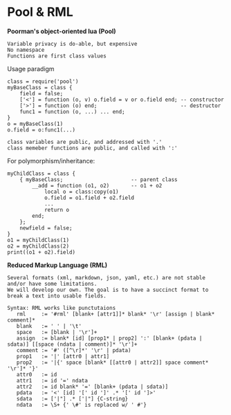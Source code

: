 # Pool & RML
**Poorman's object-oriented lua (Pool)**

    Variable privacy is do-able, but expensive
    No namespace
    Functions are first class values

Usage paradigm

    class = require('pool')
    myBaseClass = class {
        field = false;
        ['<'] = function (o, v) o.field = v or o.field end; -- constructor
        ['>'] = function (o) end;                           -- destructor
        func1 = function (o, ...) ... end;
    }
    o = myBaseClass(1)
    o.field = o:func1(...)

    class variables are public, and addressed with '.'
    class memeber functions are public, and called with ':'

For polymorphism/inheritance:

    myChildClass = class {
        { myBaseClass;                      -- parent class
            __add = function (o1, o2)       -- o1 + o2
                local o = class:copy(o1)
                o.field = o1.field + o2.field
                ...
                return o
            end;
        };
        newfield = false;
    }
    o1 = myChildClass(1)
    o2 = myChildClass(2)
    print((o1 + o2).field)

**Reduced Markup Language (RML)**

    Several formats (xml, markdown, json, yaml, etc.) are not stable and/or have some limitations.
    We will develop our own. The goal is to have a succinct format to break a text into usable fields.

    Syntax: RML works like punctutaions
       rml     := '#rml' [blank+ [attr1]]* blank* '\r' [assign | blank* comment]*
       blank   := ' ' | '\t'
       space   := [blank | '\r']+
       assign  := blank* [id] [prop1* | prop2] ':' [blank+ (pdata | sdata)] [[space (ndata | comment)]* '\r']+
       comment := '#' ([^\r]*' '\r' | pdata)
       prop1   := '|' [attr0 | attr1]
       prop2   := '|{' space [blank* [[attr0 | attr2]] space comment* '\r']* '}'
       attr0   := id
       attr1   := id '=' ndata
       attr2   := id blank* '=' [blank+ (pdata | sdata)]
       pdata   := '<' [id] '[' id ']' .* '[' id ']>'
       sdata   := ['|"] .* ['|"] {C-string}
       ndata   := \S+ {' \#' is replaced w/ ' #'}
